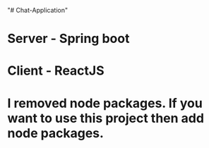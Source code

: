 "# Chat-Application" 



# Server - Spring boot 

# Client - ReactJS


# I removed node packages. If you want to use this project then add node packages.
